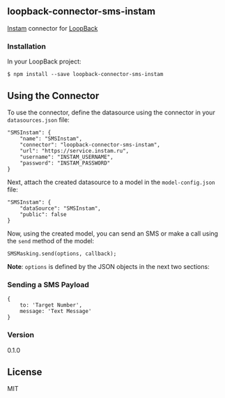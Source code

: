 ## loopback-connector-sms-instam

[Instam](https://instam.ru/) connector for [LoopBack](http://www.loopback.io)

### Installation

In your LoopBack project:
    
    $ npm install --save loopback-connector-sms-instam

## Using the Connector
To use the connector, define the datasource using the connector in your `datasources.json` file:
    
    "SMSInstam": {
        "name": "SMSInstam",
        "connector": "loopback-connector-sms-instam",
        "url": "https://service.instam.ru",
        "username": "INSTAM_USERNAME",
        "password": "INSTAM_PASSWORD"
    }
  
Next, attach the created datasource to a model in the `model-config.json` file:

    "SMSInstam": {
        "dataSource": "SMSInstam",
        "public": false
    }
    
Now, using the created model, you can send an SMS or make a call using the `send` method of the model:
    
    SMSMasking.send(options, callback);
    
**Note**: `options` is defined by the JSON objects in the next two sections:

### Sending a SMS Payload
    {
        to: 'Target Number',
        message: 'Text Message'
    }

### Version
0.1.0

License
----

MIT